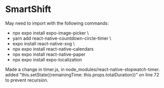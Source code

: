 ﻿# SmartShift

May need to import with the following commands:

- npx expo install expo-image-picker \
- yarn add react-native-countdown-circle-timer \
- expo install react-native-svg \
- npx expo install react-native-calendars
- npx expo install react-native-paper
- npx expo install expo-localization

Made a change in timer.js, in node_modules/react-native-stopwatch-timer.
added "this.setState({remainingTime: this.props.totalDuration})" on line 72 to prevent recursion.
